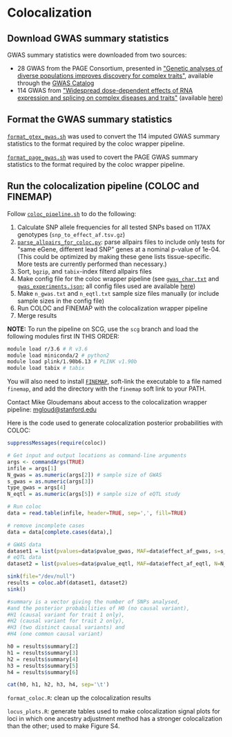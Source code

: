 # Colocalization

## Download GWAS summary statistics 
GWAS summary statistics were downloaded from two sources: 
  - 28 GWAS from the PAGE Consortium, presented in ["Genetic analyses of diverse populations improves discovery for complex traits"](https://www-nature-com.stanford.idm.oclc.org/articles/s41586-019-1310-4), available through the [GWAS Catalog](https://www.ebi.ac.uk/gwas/downloads/summary-statistics)
  - 114 GWAS from ["Widespread dose-dependent effects of RNA expression and splicing on complex diseases and traits"](https://www.biorxiv.org/content/10.1101/814350v1) (available [here](https://zenodo.org/record/3629742#.Xn-eedNKhQJ))

## Format the GWAS summary statistics 
[`format_gtex_gwas.sh`](format_coloc.sh) was used to convert the 114 imputed GWAS summary statistics to the format required by the coloc wrapper pipeline.  

[`format_page_gwas.sh`](format_page_gwas.sh) was used to covert the PAGE GWAS summary statistics to the format required by the coloc wrapper pipeline.  

## Run the colocalization pipeline (COLOC and FINEMAP)  
Follow [`coloc_pipeline.sh`](coloc_pipeline.sh) to do the following:  
  1. Calculate SNP allele frequencies for all tested SNPs based on 117AX genotypes (`snp_to_effect_af.tsv.gz`) 
  2. [`parse_allpairs_for_coloc.py`](parse_allpairs_for_coloc.py): parse allpairs files to include only tests for "same eGene, different lead SNP" genes at a nominal p-value of 1e-04. (This could be optimized by making these gene lists tissue-specific. More tests are currently performed than necessary.)  
  3. Sort, `bgzip`, and `tabix`-index filterd allpairs files  
  4. Make config file for the coloc wrapper pipeline (see [`gwas_char.txt`](config/gwas_char.txt) and [`gwas_experiments.json`](config/gwas_experiments.json); all config files used are available [here](config))  
  5. Make `n_gwas.txt` and `n_eqtl.txt` sample size files manually (or include sample sizes in the config file)
  6. Run COLOC and FINEMAP with the colocalization wrapper pipeline 
  7. Merge results  

**NOTE:** To run the pipeline on SCG, use the `scg` branch and load the following modules first IN THIS ORDER: 
```bash 
module load r/3.6 # R v3.6
module load miniconda/2 # python2
module load plink/1.90b6.13 # PLINK v1.90b
module load tabix # tabix
```

You will also need to install [`FINEMAP`](http://www.christianbenner.com/), soft-link the executable to a file named `finemap`, and add the directory with the `finemap` soft link to your PATH. 

Contact Mike Gloudemans about access to the colocalization wrapper pipeline: mgloud@stanford.edu

Here is the code used to generate colocalization posterior probabilities with COLOC:
```r
suppressMessages(require(coloc))

# Get input and output locations as command-line arguments
args <- commandArgs(TRUE)
infile = args[1]
N_gwas = as.numeric(args[2]) # sample size of GWAS
s_gwas = as.numeric(args[3])
type_gwas = args[4]
N_eqtl = as.numeric(args[5]) # sample size of eQTL study

# Run coloc
data = read.table(infile, header=TRUE, sep=',', fill=TRUE)

# remove incomplete cases
data = data[complete.cases(data),]

# GWAS data
dataset1 = list(pvalues=data$pvalue_gwas, MAF=data$effect_af_gwas, s=s_gwas, N=N_gwas, type=type_gwas)
# eQTL data
dataset2 = list(pvalues=data$pvalue_eqtl, MAF=data$effect_af_eqtl, N=N_eqtl, type="quant")

sink(file="/dev/null")
results = coloc.abf(dataset1, dataset2)
sink()

#summary is a vector giving the number of SNPs analysed,
#and the posterior probabilities of H0 (no causal variant),
#H1 (causal variant for trait 1 only),
#H2 (causal variant for trait 2 only),
#H3 (two distinct causal variants) and
#H4 (one common causal variant)

h0 = results$summary[2]
h1 = results$summary[3]
h2 = results$summary[4]
h3 = results$summary[5]
h4 = results$summary[6]

cat(h0, h1, h2, h3, h4, sep='\t')
```
`format_coloc.R`: clean up the colocalization results

`locus_plots.R`: generate tables used to make colocalization signal plots for loci in which one ancestry adjustment method has a stronger colocalization than the other; used to make Figure S4.
